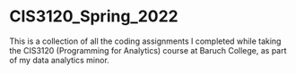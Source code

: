 # CIS3120_Spring_2022
This is a collection of all the coding assignments I completed while taking the CIS3120 (Programming for Analytics) course at Baruch College, as part of my data analytics minor.
